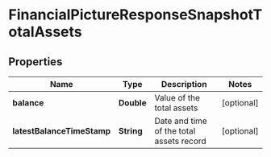 
# FinancialPictureResponseSnapshotTotalAssets

## Properties
Name | Type | Description | Notes
------------ | ------------- | ------------- | -------------
**balance** | **Double** | Value of the total assets |  [optional]
**latestBalanceTimeStamp** | **String** | Date and time of the total assets record |  [optional]



